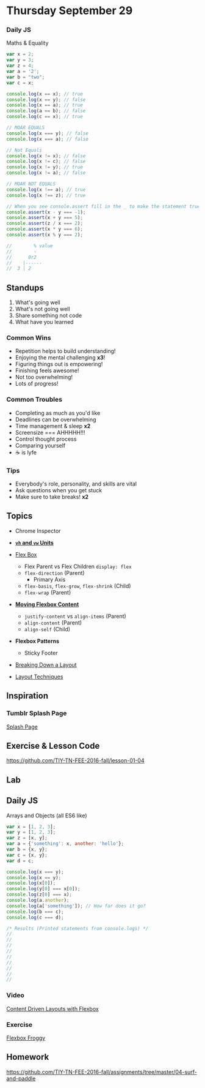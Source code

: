 # Thursday September 29

### Daily JS

Maths & Equality

```js
var x = 2;
var y = 3;
var z = 4;
var a = '2';
var b = "two";
var c = x;

console.log(x == x); // true
console.log(x == y); // false
console.log(x == a); // true
console.log(a == b); // false
console.log(c == x); // true

// MOAR EQUALS
console.log(x === y); // false
console.log(x === a); // false

// Not Equals
console.log(x != x); // false
console.log(x != c); // false
console.log(x != y); // true
console.log(x != a); // false

// MOAR NOT EQUALS
console.log(x !== a); // true
console.log(x !== z); // true

// When you see console.assert fill in the _ to make the statement true
console.assert(x - y === -1);
console.assert(x + y === 5);
console.assert(z / x === 2);
console.assert(x * y === 6);
console.assert(x % y === 2);

//        % value
//        ˅
//      0r2
//    |------
//  3 | 2
```

## Standups

1. What's going well
2. What's not going well
3. Share something not code
4. What have you learned

### Common Wins

* Repetition helps to build understanding!
* Enjoying the mental challenging **x3**!
* Figuring things out is empowering!
* Finishing feels awesome!
* Not too overwhelming!
* Lots of progress!

### Common Troubles

* Completing as much as you'd like
* Deadlines can be overwhelming
* Time management & sleep **x2**
* Screensize === AHHHHH!!!
* Control thought process
* Comparing yourself
* ☕️ is lyfe

### Tips

* Everybody's role, personality, and skills are vital
* Ask questions when you get stuck
* Make sure to take breaks! **x2**

## Topics

* Chrome Inspector
* **[`vh` and `vw` Units](https://css-tricks.com/the-lengths-of-css/#article-header-id-12)**
* [Flex Box](https://online.theironyard.com/paths/579/units/3469/lessons/14037)
  - Flex Parent vs Flex Children `display: flex`
  - `flex-direction` (Parent)
    * Primary Axis
  - `flex-basis`, `flex-grow`, `flex-shrink` (Child)
  - `flex-wrap` (Parent)
* **[Moving Flexbox Content](https://css-tricks.com/snippets/css/a-guide-to-flexbox/)**
  - `justify-content` vs `align-items` (Parent)
  - `align-content` (Parent)
  - `align-self` (Child)
* **Flexbox Patterns**
  - Sticky Footer

* [Breaking Down a Layout](https://online.theironyard.com/paths/579/units/3469/lessons/14038)
* [Layout Techniques](https://online.theironyard.com/paths/579/units/3469/lessons/14039)

## Inspiration

### Tumblr Splash Page

[Splash Page](http://themes.iamabdus.com/star/1.1/index.html)

## Exercise & Lesson Code

https://github.com/TIY-TN-FEE-2016-fall/lesson-01-04

## Lab

## Daily JS

Arrays and Objects (all ES6 like)

```js
var x = [1, 2, 3];
var y = [1, 2, 3];
var z = [x, y];
var a = {'something': x, another: 'hello'};
var b = {x, y};
var c = {x, y};
var d = c;

console.log(x === y);
console.log(x == y);
console.log(x[0]);
console.log(y[0] === x[0]);
console.log(z[0] === x);
console.log(a.another);
console.log(a['something']); // How far does it go?
console.log(b === c);
console.log(c === d);

/* Results (Printed statements from console.logs) */
//
//
//
//
//
//
//
//
//
```

### Video

[Content Driven Layouts with Flexbox](https://youtu.be/R53ehAOaVpk)

### Exercise

[Flexbox Froggy](http://flexboxfroggy.com/)

## Homework

https://github.com/TIY-TN-FEE-2016-fall/assignments/tree/master/04-surf-and-paddle
